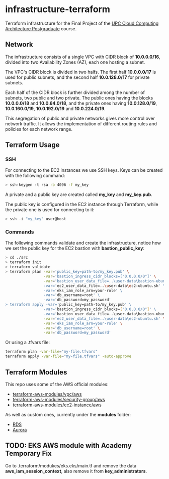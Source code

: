 # infrastructure-terraform

Terraform infrastructure for the Final Project of the [UPC Cloud Computing Architecture Postgraduate](https://www.talent.upc.edu/ing/estudis/formacio/curs/319401/postgraduate-course-cloud-computing-architecture/) course.

## Network

The infrastructure consists of a single VPC with CIDR block of **10.0.0.0/16**, divided into two Availability Zones (AZ), each one hosting a subnet.

The VPC's CIDR block is divided in two halfs. The first half **10.0.0.0/17** is used for public subnets, and the second half **10.0.128.0/17** for private subnets.

Each half of the CIDR block is further divided among the number of subnets, two public and two private. The public ones having the blocks **10.0.0.0/18** and **10.0.64.0/18**, and the private ones having **10.0.128.0/19**, **10.0.160.0/19**, **10.0.192.0/19** and **10.0.224.0/19**.

This segregation of public and private networks gives more control over network traffic. It allows the implementation of different routing rules and policies for each network range.

## Terraform Usage

### SSH

For connecting to the EC2 instances we use SSH keys. Keys can be created with the following command:

```bash
> ssh-keygen -t rsa -b 4096 -f my_key
```

A private and a public key are created called **my_key** and **my_key.pub**.

The public key is configured in the EC2 instance through Terraform, while the private one is used for connecting to it:

```bash
> ssh -i "my_key" user@host
```

### Commands

The following commands validate and create the infrastructure, notice how we set the public key for the EC2 bastion with **bastion_public_key**:

```bash
> cd ./src
> terraform init
> terraform validate
> terraform plan -var='public_key=path-to/my_key.pub' \
                 -var='bastion_ingress_cidr_blocks=["0.0.0.0/0"]' \
                 -var='bastion_user_data_file=..\user-data\bastion-ubuntu.sh \
                 -var='ec2_user_data_file=..\user-data\ec2-ubuntu.sh' \
                 -var='eks_iam_role_arn=your-role' \
                 -var='db_username=root' \
                 -var='db_password=my_password'
> terraform apply -var='public_key=path-to/my_key.pub' \
                 -var='bastion_ingress_cidr_blocks=["0.0.0.0/0"]' \
                 -var='bastion_user_data_file=..\user-data\bastion-ubuntu.sh \
                 -var='ec2_user_data_file=..\user-data\ec2-ubuntu.sh' \
                 -var='eks_iam_role_arn=your-role' \
                 -var='db_username=root' \
                 -var='db_password=my_password'
```

Or using a .tfvars file:

```bash
terraform plan -var-file="my-file.tfvars"
terraform apply -var-file="my-file.tfvars" -auto-approve
```

## Terraform Modules

This repo uses some of the AWS official modules:

- [terraform-aws-modules/vpc/aws](https://registry.terraform.io/modules/terraform-aws-modules/vpc/aws/latest)
- [terraform-aws-modules/security-group/aws](https://registry.terraform.io/modules/terraform-aws-modules/security-group/aws/latest)
- [terraform-aws-modules/ec2-instance/aws](https://registry.terraform.io/modules/terraform-aws-modules/ec2-instance/aws/latest)

As well as custom ones, currently under the **modules** folder:

- [RDS](./src/modules/rds/main.tf)
- [Aurora](./src/modules/aurora/main.tf)

## TODO: EKS AWS module with Academy Temporary Fix

Go to .terraform/modukes/eks.eks/main.tf and remove the data **aws_iam_session_context**, also remove it from **key_administrators**.

